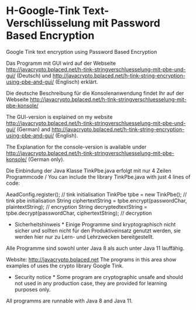 # H-Google-Tink Text-Verschlüsselung mit Password Based Encryption
Google Tink text encryption using Password Based Encryption

Das Programm mit GUI wird auf der Webseite http://javacrypto.bplaced.net/h-tink-stringverschluesselung-mit-pbe-und-gui/ (Deutsch)
und http://javacrypto.bplaced.net/h-tink-string-encryption-using-pbe-and-gui/ (Englisch) erklärt. 

Die deutsche Beschreibung für die Konsolenanwendung findet Ihr auf der Webseite 
http://javacrypto.bplaced.net/h-tink-stringverschluesselung-mit-pbe-konsole/

The GUI-version is explained on my website http://javacrypto.bplaced.net/h-tink-stringverschluesselung-mit-pbe-und-gui/ (German)
and http://javacrypto.bplaced.net/h-tink-string-encryption-using-pbe-and-gui/ (English). 

The Explanation for the console-version is available under 
http://javacrypto.bplaced.net/h-tink-stringverschluesselung-mit-pbe-konsole/ (German only).

Die Einbindung der Java Klasse TinkPbe.java erfolgt mit nur 4 Zeilen Programmcode /
You can include the library TinkPbe.java with just 4 lines of code:

AeadConfig.register(); // tink initialisation
TinkPbe tpbe = new TinkPbe(); // tink pbe initialisation
String ciphertextString = tpbe.encrypt(passwordChar, plaintextString); // encryption
String decryptedtextString = tpbe.decrypt(passwordChar, ciphertextString); // decryption

* Sicherheitshinweis * Einige Programme sind kryptographisch nicht sicher und sollten nicht für den Produktiveinsatz genutzt werden, sie werden hier nur zu Lern- und Lehrzwecken bereitgestellt. 

Alle Programme sind sowohl unter Java 8 als auch unter Java 11 lauffähig.

Website: http://javacrypto.bplaced.net The programs in this area show examples of uses the crypto library Google Tink.

* Security notice * Some program are cryptographic unsafe and should not used in any production case, they are provided for learning purposes only. 

All programms are runnable with Java 8 and Java 11.
